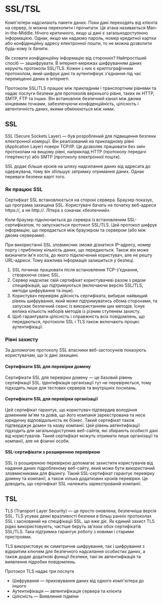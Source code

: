 # SSL/TSL

Комп'ютери надсилають пакети даних. Поки дані переходять від клієнта на сервер, їх можна перехопити і прочитати. Ця атака називається Man-in-the-Middle. Нічого критичного, якщо ці дані є загальнодоступною інформацією. Однак, якщо ми надаємо пароль, номер кредитної картки або конфіденційну адресу електронної пошти, то не можна дозволити будь-кому їх бачити.

Як сховати конфіденційну інформацію від сторонніх? Найпростіший спосіб — зашифрувати. В інтернет-мережах шифруванням даних керують протоколи SSL/TLS. Кожен з них є криптографічним протоколом, який шифрує дані та аутентифікує з'єднання під час переміщенні даних в інтернеті.

Протоколи SSL/TLS працює між прикладним і транспортним рівнями та надає послуги безпеки для протоколів верхнього рівня, таких як HTTP, SMTP, FTP та інших. Він встановлює безпечний канал між двома кінцевими точками, забезпечуючи конфіденційність, цілісність і автентичність даних, якими обмінюються між ними.

## SSL

SSL (Secure Sockets Layer) — був розроблений для підвищення безпеки електронної комерції. Він реалізований на прикладному рівні (Application Layer) поверх TCP/IP. Це дозволяє працювати без змін протоколам на вищому рівні, наприклад HTTP (протоколу передачі гіпертексту) або SMTP (протоколу електронної пошти).

SSL додає більше кроків на шляху надсилання даних від адресата до одержувача, тому він збільшує затримку отримання даних. Однак переваги безпеки варті того.

### Як працює SSL

Сертифікат SSL встановлюється на стороні сервера. Браузер показує, що програма захищена SSL. Користувачі бачать на початку веб-адреси https://, а не http://. Літера s означає «безпечний».

Коли браузер підключається до сервера із встановленим SSL-сертифікатом, то запускається протокол SSL/TLS. Цей протокол шифрує інформацію, що передається між браузером та сервером (або між двома серверами).

При використанні SSL зловмисник зможе дізнатися IP-адресу, номер порту і приблизну кількість даних, що передаються. Також він може визначити ім'я хоста, до якого підключений користувач, але не решту URL-адреси. Тому важлива інформація залишиться у безпеці.

1. SSL починає працювати після встановлення TCP-з'єднання, створюючи сеанс SSL.
2. Сервер надсилає свій сертифікат користувачеві разом з рядом специфікацій, що підтримуються (включаючи версію SSL/TLS, методи шифрування та інше).
3. Користувач перевіряє дійсність сертифіката, вибирає найвищий рівень шифрування, який може підтримуватись обома сторонами, та запускає безпечний сеанс із використанням цих методів. Існує велика кількість наборів методів із різним ступенем захисту.
4. Щоб гарантувати цілісність і справжність всіх повідомлень, що передаються, протоколи SSL і TLS також включають процес аутентифікації.

### Рівні захисту

За допомогою протоколу SSL власники веб-застосунків показують користувачам, що їх дані захищені.

#### Сертифікати SSL для перевірки домену

Сертифікати SSL для перевірки домену — це базовий рівень сертифікації SSL. Ідентифікація організації тут не перевіряється, тому підходять лише для тестових серверів та внутрішніх посилань.

#### Сертифікати SSL для перевірки організації

Цей сертифікат гарантує, що користувач підтвердив володіння доменним ім'ям та довів, що його компанія зареєстрована та несе юридичну відповідальність як бізнес. Такий сертифікат також підтверджує домен та назву компанії. Цей рівень автентифікації підходить для загальнодоступних веб-сайтів, які збирають особисті дані від користувачів. Такий сертифікат можуть отримати лише організації та компанії, але не фізичні особи.

#### SSL-сертифікати з розширеною перевіркою

SSL із розширеною перевіркою допомагає захистити користувачів від надання даних підробленому веб-сайту, який може бути використаний зловмисниками для фішингу. Такий SSL-сертифікат гарантує перевірку домену та компанії, а також кілька додаткових кроків перевірки. Це доводить, що сертифікат SSL належить зареєстрованій компанії.

## TSL

TLS (Transport Layer Security) — це просто оновлена, безпечніша версія SSL. TLS усуває деякі вразливості безпеки в більш ранніх протоколах SSL і заснований на спеціфікації SSL, що вже діє. Як єдиний захист TLS рідко використовують, частіше беруть зв'язок обох сертифікатів SSL/TLS. Така підтримка гарантує роботу з новими і старими пристроями.

TLS використовує як симетричне шифрування, так і шифрування з відкритим ключем для безпечного надсилання особистих даних, а також додає додаткові функції безпеки, такі як автентифікація та виявлення підробки повідомлень.

Протокол TLS надає три послуги

-   Шифрування — приховування даних від одного комп'ютера до іншого
-   Аутентифікація — автентифікація сервера та клієнта
-   Цілісність — Виявлення підміни
